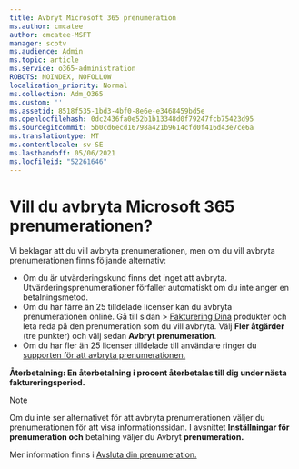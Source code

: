 ```yaml
---
title: Avbryt Microsoft 365 prenumeration
ms.author: cmcatee
author: cmcatee-MSFT
manager: scotv
ms.audience: Admin
ms.topic: article
ms.service: o365-administration
ROBOTS: NOINDEX, NOFOLLOW
localization_priority: Normal
ms.collection: Adm_O365
ms.custom: ''
ms.assetid: 8518f535-1bd3-4bf0-8e6e-e3468459bd5e
ms.openlocfilehash: 0dc2436fa0e52b1b13348d0f79247fcb75423d95
ms.sourcegitcommit: 5b0cd6ecd16798a421b9614cfd0f416d43e7ce6a
ms.translationtype: MT
ms.contentlocale: sv-SE
ms.lasthandoff: 05/06/2021
ms.locfileid: "52261646"
---
```

# <a name="canceling-your-microsoft-365-subscription"></a>Vill du avbryta Microsoft 365 prenumerationen?

Vi beklagar att du vill avbryta prenumerationen, men om du vill avbryta prenumerationen finns följande alternativ:
  
- Om du är utvärderingskund finns det inget att avbryta. Utvärderingsprenumerationer förfaller automatiskt om du inte anger en betalningsmetod.
- Om du har färre än 25 tilldelade licenser kan du avbryta prenumerationen online. Gå till  sidan \> [Fakturering Dina](https://go.microsoft.com/fwlink/p/?linkid=842054) produkter och leta reda på den prenumeration som du vill avbryta. Välj **Fler åtgärder** (tre punkter) och välj sedan **Avbryt prenumeration**.
- Om du har fler än 25 licenser tilldelade till användare ringer du [supporten för att avbryta prenumerationen.](/microsoft-365/admin/contact-support-for-business-products?view=o365-worldwide)

**Återbetalning: En återbetalning i procent återbetalas till dig under nästa faktureringsperiod.**

> [!NOTE]
> Om du inte ser alternativet för att avbryta prenumerationen väljer du prenumerationen för att visa informationssidan. I avsnittet **Inställningar för prenumeration och** betalning väljer du Avbryt **prenumeration.**

Mer information finns i [Avsluta din prenumeration.](https://docs.microsoft.com/microsoft-365/commerce/subscriptions/cancel-your-subscription)